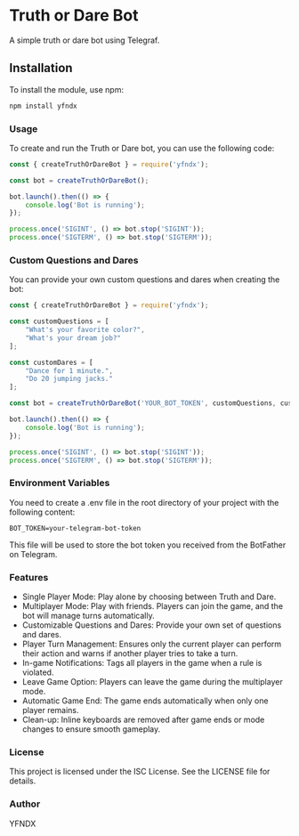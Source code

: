# Truth or Dare Bot

A simple truth or dare bot using Telegraf.

## Installation

To install the module, use npm:

```sh
npm install yfndx
```
### Usage
To create and run the Truth or Dare bot, you can use the following code:

```javascript
const { createTruthOrDareBot } = require('yfndx');

const bot = createTruthOrDareBot();

bot.launch().then(() => {
    console.log('Bot is running');
});

process.once('SIGINT', () => bot.stop('SIGINT'));
process.once('SIGTERM', () => bot.stop('SIGTERM'));
```
### Custom Questions and Dares
You can provide your own custom questions and dares when creating the bot:
```javascript
const { createTruthOrDareBot } = require('yfndx');

const customQuestions = [
    "What's your favorite color?",
    "What's your dream job?"
];

const customDares = [
    "Dance for 1 minute.",
    "Do 20 jumping jacks."
];

const bot = createTruthOrDareBot('YOUR_BOT_TOKEN', customQuestions, customDares);

bot.launch().then(() => {
    console.log('Bot is running');
});

process.once('SIGINT', () => bot.stop('SIGINT'));
process.once('SIGTERM', () => bot.stop('SIGTERM'));
```
### Environment Variables
You need to create a .env file in the root directory of your project with the following content:
```dotenv
BOT_TOKEN=your-telegram-bot-token
```
This file will be used to store the bot token you received from the BotFather on Telegram.
### Features
- Single Player Mode: Play alone by choosing between Truth and Dare.
- Multiplayer Mode: Play with friends. Players can join the game, and the bot will manage turns automatically.
- Customizable Questions and Dares: Provide your own set of questions and dares.
- Player Turn Management: Ensures only the current player can perform their action and warns if another player tries to take a turn.
- In-game Notifications: Tags all players in the game when a rule is violated.
- Leave Game Option: Players can leave the game during the multiplayer mode.
- Automatic Game End: The game ends automatically when only one player remains.
- Clean-up: Inline keyboards are removed after game ends or mode changes to ensure smooth gameplay.
### License
This project is licensed under the ISC License. See the LICENSE file for details.
### Author
YFNDX
